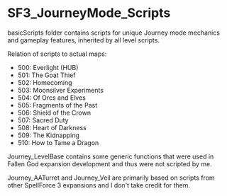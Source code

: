 # SF3_JourneyMode_Scripts

basicScripts folder contains scripts for unique Journey mode mechanics and gameplay features, inherited by all level scripts.

Relation of scripts to actual maps:
- 500: Everlight (HUB)
- 501: The Goat Thief
- 502: Homecoming
- 503: Moonsilver Experiments
- 504: Of Orcs and Elves
- 505: Fragments of the Past
- 506: Shield of the Crown
- 507: Sacred Duty
- 508: Heart of Darkness
- 509: The Kidnapping
- 510: How to Tame a Dragon

Journey_LevelBase contains some generic functions that were used in Fallen God expansion development and thus were not scripted by me. 

Journey_AATurret and Journey_Veil are primarily based on scripts from other SpellForce 3 expansions and I don't take credit for them.

